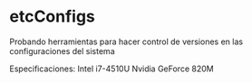 # etcConfigs
Probando herramientas para hacer control de versiones en las configuraciones del sistema

Especificaciones:
  Intel i7-4510U
  Nvidia GeForce 820M
